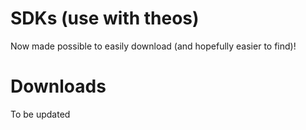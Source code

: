 # SDKs (use with theos)

Now made possible to easily download (and hopefully easier to find)!

# Downloads

To be updated

